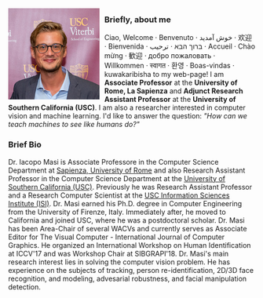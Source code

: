 <img style="float: left; margin-right: 10px; margin-top: 10px;" src="https://github.com/iacopomasi/iacopomasi.github.io/blob/master/imgs/iacopomasi_res.jpg?raw=true">

### Briefly, about me
Ciao,
Welcome · Benvenuto · خوش آمدید · 欢迎 · Bienvenida · ברוך הבא · ترحيب · Accueil · Chào mừng · 歓迎 · добро пожаловать · Willkommen · स्वागत · 환영 · Boas-vindas · kuwakaribisha to my web-page!
I am **Associate Professor** at the **University of Rome, La Sapienza** and **Adjunct Research Assistant Professor** at the **University of Southern California (USC)**. I am also a researcher interested in computer vision and machine learning. I'd like to answer the question: _"How can we teach machines to see like humans do?"_


### Brief Bio
Dr. Iacopo Masi is Associate Professore in the Computer Science Department at [Sapienza, University of Rome](http://www.uniroma1.it) and also Research Assistant Professor in the Computer Science Department at the [University of Southern California (USC)](http://www.usc.edu). Previously he was Research Assistant Professor and a Research Computer Scientist at the [USC Information Sciences Institute (ISI)](http://www.isi.edu). Dr. Masi earned his Ph.D. degree in Computer Engineering from the University of Firenze, Italy. Immediately after, he moved to California and joined USC, where he was a postdoctoral scholar. Dr. Masi has been Area-Chair of several WACVs and currently serves as Associate Editor for The Visual Computer - International Journal of Computer Graphics. He organized an International Workshop on Human Identification at ICCV'17 and was Workshop Chair at SIBGRAPI'18. Dr. Masi's main research interest lies in solving the computer vision problem. He has experience on the subjects of tracking, person re-identification, 2D/3D face recognition, and modeling, advesarial robustness, and facial manipulation detection.